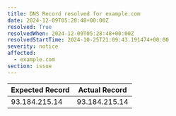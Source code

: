 ```yaml
---
title: DNS Record resolved for example.com
date: 2024-12-09T05:28:48+00:00Z
resolved: True
resolvedWhen: 2024-12-09T05:28:48+00:00Z
resolvedStartTime: 2024-10-25T21:09:43.191474+00:00
severity: notice
affected:
  - example.com
section: issue
---
```


| Expected Record  | Actual Record  |
|------------------|----------------|
| 93.184.215.14 | 93.184.215.14 |
